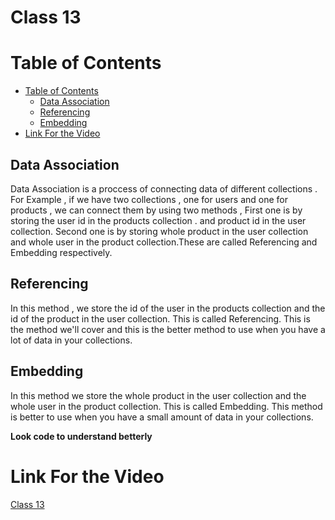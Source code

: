 # Class 13 <!-- omit in toc -->



# Table of Contents

- [Table of Contents](#table-of-contents)
  - [Data Association](#data-association)
  - [Referencing](#referencing)
  - [Embedding](#embedding)
- [Link For the Video](#link-for-the-video)


## Data Association

Data Association is a proccess of connecting data of different collections . For Example , if we have two collections , one for users and one for products , we can connect them by using two methods , First one is by storing the user id in the products collection . and product id in the user collection. Second one is by storing whole product in the user collection and whole user in the product collection.These are called Referencing and Embedding respectively.


## Referencing

In this method , we store the id of the user in the products collection and the id of the product in the user collection. This is called Referencing. This is the method we'll cover and this is the better method to use when you have a lot of data in your collections.

## Embedding

In this method we store the whole product in the user collection and the whole user in the product collection. This is called Embedding. This method is better to use when you have a small amount of data in your collections.

**Look code to understand betterly**

# Link For the Video 

[Class 13](https://www.youtube.com/watch?v=g1uL2byQTzo&list=PLbtI3_MArDOkXRLxdMt1NOMtCS-84ibHH&index=16)